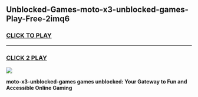 
## Unblocked-Games-moto-x3-unblocked-games-Play-Free-2imq6
<h3>
<a href="https://premium76.site?title=moto-x3-unblocked-games&ref=21A">CLICK TO PLAY</a></h3>
<hr>

<h3>
<a href="https://premium76.site?title=moto-x3-unblocked-games&ref=21A">CLICK 2 PLAY</a>
  
</h3>

<a href="https://premium76.site?title=moto-x3-unblocked-games&ref=21A"><img src="https://clearcache.store/games.png"></a>


**moto-x3-unblocked-games games unblocked: Your Gateway to Fun and Accessible Online Gaming**
